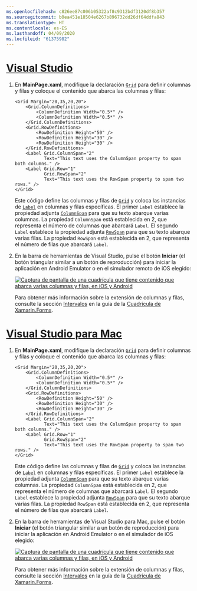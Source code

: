 ```yaml
---
ms.openlocfilehash: c826ee87c006b05322af8c9312bdf3120df8b357
ms.sourcegitcommit: b0ea451e18504e6267b896732dd26df64ddfa843
ms.translationtype: HT
ms.contentlocale: es-ES
ms.lasthandoff: 04/09/2020
ms.locfileid: "61375982"
---
```

# <a name="visual-studio"></a>[Visual Studio](#tab/vswin)

1. En **MainPage.xaml**, modifique la declaración [`Grid`](xref:Xamarin.Forms.Grid) para definir columnas y filas y coloque el contenido que abarca las columnas y filas:

    ```xaml
    <Grid Margin="20,35,20,20">
        <Grid.ColumnDefinitions>
            <ColumnDefinition Width="0.5*" />
            <ColumnDefinition Width="0.5*" />
        </Grid.ColumnDefinitions>
        <Grid.RowDefinitions>
            <RowDefinition Height="50" />
            <RowDefinition Height="30" />
            <RowDefinition Height="30" />
        </Grid.RowDefinitions>
        <Label Grid.ColumnSpan="2"
               Text="This text uses the ColumnSpan property to span both columns." />
        <Label Grid.Row="1"
               Grid.RowSpan="2"
               Text="This text uses the RowSpan property to span two rows." />
    </Grid>
    ```

    Este código define las columnas y filas de [`Grid`](xref:Xamarin.Forms.Grid) y coloca las instancias de [`Label`](xref:Xamarin.Forms.Label) en columnas y filas específicas. El primer `Label` establece la propiedad adjunta [`ColumnSpan`](xref:Xamarin.Forms.Grid.ColumnSpanProperty) para que su texto abarque varias columnas. La propiedad `ColumnSpan` está establecida en 2, que representa el número de columnas que abarcará `Label`. El segundo `Label` establece la propiedad adjunta [`RowSpan`](xref:Xamarin.Forms.Grid.RowSpanProperty) para que su texto abarque varias filas. La propiedad `RowSpan` está establecida en 2, que representa el número de filas que abarcará `Label`.

1. En la barra de herramientas de Visual Studio, pulse el botón **Iniciar** (el botón triangular similar a un botón de reproducción) para iniciar la aplicación en Android Emulator o en el simulador remoto de iOS elegido:

    [![Captura de pantalla de una cuadrícula que tiene contenido que abarca varias columnas y filas, en iOS y Android](../images/span-columns-rows.png "Cuadrícula con contenido que abarca filas y columnas")](../images/span-columns-rows-large.png#lightbox "Cuadrícula con contenido que abarca filas y columnas")

    Para obtener más información sobre la extensión de columnas y filas, consulte la sección [Intervalos](~/xamarin-forms/user-interface/layouts/grid.md#spans) en la guía de la [Cuadrícula de Xamarin.Forms](~/xamarin-forms/user-interface/layouts/grid.md).

# <a name="visual-studio-for-mac"></a>[Visual Studio para Mac](#tab/vsmac)

1. En **MainPage.xaml**, modifique la declaración [`Grid`](xref:Xamarin.Forms.Grid) para definir columnas y filas y coloque el contenido que abarca las columnas y filas:

    ```xaml
    <Grid Margin="20,35,20,20">
        <Grid.ColumnDefinitions>
            <ColumnDefinition Width="0.5*" />
            <ColumnDefinition Width="0.5*" />
        </Grid.ColumnDefinitions>
        <Grid.RowDefinitions>
            <RowDefinition Height="50" />
            <RowDefinition Height="30" />
            <RowDefinition Height="30" />
        </Grid.RowDefinitions>
        <Label Grid.ColumnSpan="2"
               Text="This text uses the ColumnSpan property to span both columns." />
        <Label Grid.Row="1"
               Grid.RowSpan="2"
               Text="This text uses the RowSpan property to span two rows." />
    </Grid>
    ```

    Este código define las columnas y filas de [`Grid`](xref:Xamarin.Forms.Grid) y coloca las instancias de [`Label`](xref:Xamarin.Forms.Label) en columnas y filas específicas. El primer `Label` establece la propiedad adjunta [`ColumnSpan`](xref:Xamarin.Forms.Grid.ColumnSpanProperty) para que su texto abarque varias columnas. La propiedad `ColumnSpan` está establecida en 2, que representa el número de columnas que abarcará `Label`. El segundo `Label` establece la propiedad adjunta [`RowSpan`](xref:Xamarin.Forms.Grid.RowSpanProperty) para que su texto abarque varias filas. La propiedad `RowSpan` está establecida en 2, que representa el número de filas que abarcará `Label`.

1. En la barra de herramientas de Visual Studio para Mac, pulse el botón **Iniciar** (el botón triangular similar a un botón de reproducción) para iniciar la aplicación en Android Emulator o en el simulador de iOS elegido:

    [![Captura de pantalla de una cuadrícula que tiene contenido que abarca varias columnas y filas, en iOS y Android](../images/span-columns-rows.png "Cuadrícula con contenido que abarca filas y columnas")](../images/span-columns-rows-large.png#lightbox "Cuadrícula con contenido que abarca filas y columnas")

    Para obtener más información sobre la extensión de columnas y filas, consulte la sección [Intervalos](~/xamarin-forms/user-interface/layouts/grid.md#spans) en la guía de la [Cuadrícula de Xamarin.Forms](~/xamarin-forms/user-interface/layouts/grid.md).
